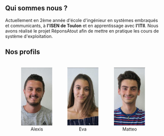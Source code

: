<head>
  <meta charset="utf-8" />
  <title>Nous connaître</title>
  
  <style>
    .container {
      width: auto;
      padding: 10px;
      display: flex;
      justify-content: space-between;
      margin: 1em;
    }
  
    .item {
      text-align: center;
      padding: 10px;
    }
    
  </style>

</head>


## Qui sommes nous ?
Actuellement en 2ème année d'école d'ingénieur en systèmes embraqués et communicants, à **l'ISEN de Toulon** et en apprentissage avec **l'ITII**. Nous avons réalisé le projet RéponsAtout afin de mettre en pratique les cours de système d'exploitation. 


## Nos profils


<div class="container" style="float:center">
  <div class="item"><img src="../Images/Alexis.PNG" width="100" height="185"/>Alexis</div>
  <div class="item"><img src="../Images/Eva.PNG" width="100" height="185"/>Eva</div>
  <div class="item"><img src="../Images/Matteo.PNG" width="100" height="185"/>Matteo</div>
</div>
